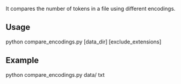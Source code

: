 It compares the number of tokens in a file using different encodings.

## Usage

python compare_encodings.py [data_dir] [exclude_extensions]

## Example

python compare_encodings.py data/ txt
